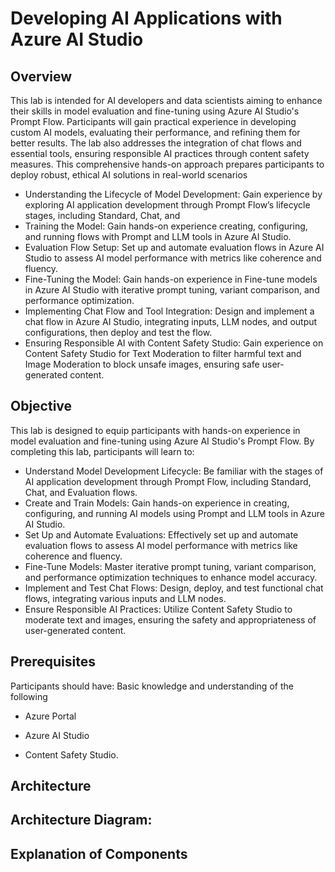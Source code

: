 # Developing AI Applications with Azure AI Studio

## Overview 

This lab is intended for AI developers and data scientists aiming to enhance their skills in model evaluation and fine-tuning using Azure AI Studio's Prompt Flow. Participants will gain practical experience in developing custom AI models, evaluating their performance, and refining them for better results. The lab also addresses the integration of chat flows and essential tools, ensuring responsible AI practices through content safety measures. This comprehensive hands-on approach prepares participants to deploy robust, ethical AI solutions in real-world scenarios


- ​Understanding the Lifecycle of Model Development: Gain experience by exploring AI application development through Prompt Flow’s lifecycle stages, including Standard, Chat, and 
- ​Training the Model: Gain hands-on experience creating, configuring, and running flows with Prompt and LLM tools in Azure AI Studio.
- ​​Evaluation Flow Setup: Set up and automate evaluation flows in Azure AI Studio to assess AI model performance with metrics like coherence and fluency.
- Fine-Tuning the Model: Gain hands-on experience in Fine-tune models in Azure AI Studio with iterative prompt tuning, variant comparison, and performance optimization.
- Implementing Chat Flow and Tool Integration: Design and implement a chat flow in Azure AI Studio, integrating inputs, LLM nodes, and output configurations, then deploy and test the 
  flow.
- Ensuring Responsible AI with Content Safety Studio: Gain experience on Content Safety Studio for Text Moderation to filter harmful text and Image Moderation to block unsafe images, 
  ensuring safe user-generated content.

## Objective 

This lab is designed to equip participants with hands-on experience in model evaluation and fine-tuning using Azure AI Studio's Prompt Flow. By completing this lab, participants will learn to: 

- Understand Model Development Lifecycle: Be familiar with the stages of AI application development through Prompt Flow, including Standard, Chat, and Evaluation flows.
- Create and Train Models: Gain hands-on experience in creating, configuring, and running AI models using Prompt and LLM tools in Azure AI Studio.
- Set Up and Automate Evaluations: Effectively set up and automate evaluation flows to assess AI model performance with metrics like coherence and fluency.
- Fine-Tune Models: Master iterative prompt tuning, variant comparison, and performance optimization techniques to enhance model accuracy.
- Implement and Test Chat Flows: Design, deploy, and test functional chat flows, integrating various inputs and LLM nodes.
- Ensure Responsible AI Practices: Utilize Content Safety Studio to moderate text and images, ensuring the safety and appropriateness of user-generated content.

## Prerequisites 

Participants should have: 
Basic knowledge and understanding of the following
 
 - Azure Portal
 
 - Azure AI Studio
 
 - Content Safety Studio. 

## Architecture 

## Architecture Diagram: 

## Explanation of Components 

